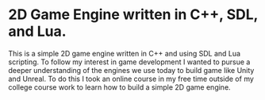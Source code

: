# 2D Game Engine written in C++, SDL, and Lua.

This is a simple 2D game engine written in C++ and using SDL and Lua scripting. To follow my interest in game development I wanted to pursue a deeper understanding of the engines we use today to build game like Unity and Unreal. To do this I took an online course in my free time outside of my college course work to learn how to build a simple 2D game engine.
